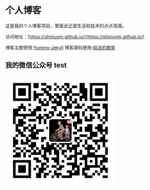 # 个人博客

这是我的个人博客项目，里面会记录生活和技术的点点滴滴。


访问地址：[https://shixiuyin.github.io/](https://shixiuyin.github.io/)


博客主题使用:[Yummy-Jekyll](https://github.com/DONGChuan/Yummy-Jekyll)
博客源码使用:[纯洁的微笑](https://github.com/ityouknow/ityouknow.github.io)

## 我的微信公众号  test

![](/assets/images/wx_qrcode.jpg)